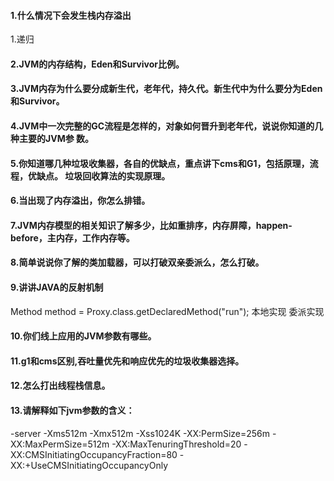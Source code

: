 #### 1.什么情况下会发生栈内存溢出
1.递归

#### 2.JVM的内存结构，Eden和Survivor比例。


#### 3.JVM内存为什么要分成新生代，老年代，持久代。新生代中为什么要分为Eden和Survivor。


#### 4.JVM中一次完整的GC流程是怎样的，对象如何晋升到老年代，说说你知道的几种主要的JVM参 数。


#### 5.你知道哪几种垃圾收集器，各自的优缺点，重点讲下cms和G1，包括原理，流程，优缺点。 垃圾回收算法的实现原理。


#### 6.当出现了内存溢出，你怎么排错。


#### 7.JVM内存模型的相关知识了解多少，比如重排序，内存屏障，happen-before，主内存，工作内存等。


#### 8.简单说说你了解的类加载器，可以打破双亲委派么，怎么打破。


#### 9.讲讲JAVA的反射机制
Method method = Proxy.class.getDeclaredMethod("run");
本地实现
委派实现


#### 10.你们线上应用的JVM参数有哪些。


#### 11.g1和cms区别,吞吐量优先和响应优先的垃圾收集器选择。


#### 12.怎么打出线程栈信息。


#### 13.请解释如下jvm参数的含义：
-server 
-Xms512m 
-Xmx512m 
-Xss1024K
-XX:PermSize=256m 
-XX:MaxPermSize=512m 
-XX:MaxTenuringThreshold=20
-XX:CMSInitiatingOccupancyFraction=80 
-XX:+UseCMSInitiatingOccupancyOnly
